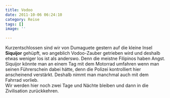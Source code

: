 ```yaml
---
title: Vodoo
date: 2011-10-06 06:24:10
category: Reise
tags: []
image: ''

---
```


Kurzentschlossen sind wir von Dumaguete gestern auf die kleine Insel **Siquijor** gehüpft, wo angeblich Vodoo-Zauber getrieben wird und deshalb etwas weniger los ist als anderswo. Denn die meistne Filipinos haben Angst.  
Siquijor könnte man an einem Tag mit dem Motorrad umfahren wenn man seinen Führerschein dabei hätte, denn die Polizei kontrolliert hier anscheinend verstärkt. Deshalb nimmt man manchmal auch mit dem Fahrrad vorlieb.  
Wir werden hier noch zwei Tage und Nächte bleiben und dann in die Zivilisation zurückkehren.
